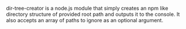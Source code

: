 <p>dir-tree-creator is a node.js module that simply creates an npm like directory structure of provided root path and outputs it to the console. It also accepts an array of paths to ignore as an optional argument.</p>

